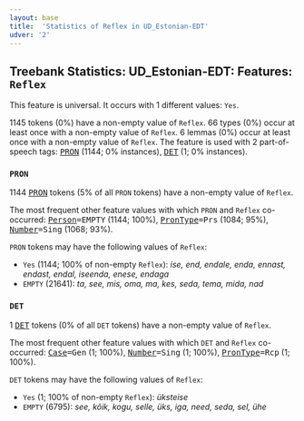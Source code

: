 ```yaml
---
layout: base
title:  'Statistics of Reflex in UD_Estonian-EDT'
udver: '2'
---
```


## Treebank Statistics: UD_Estonian-EDT: Features: `Reflex`

This feature is universal.
It occurs with 1 different values: `Yes`.

1145 tokens (0%) have a non-empty value of `Reflex`.
66 types (0%) occur at least once with a non-empty value of `Reflex`.
6 lemmas (0%) occur at least once with a non-empty value of `Reflex`.
The feature is used with 2 part-of-speech tags: <tt><a href="et_edt-pos-PRON.html">PRON</a></tt> (1144; 0% instances), <tt><a href="et_edt-pos-DET.html">DET</a></tt> (1; 0% instances).

### `PRON`

1144 <tt><a href="et_edt-pos-PRON.html">PRON</a></tt> tokens (5% of all `PRON` tokens) have a non-empty value of `Reflex`.

The most frequent other feature values with which `PRON` and `Reflex` co-occurred: <tt><a href="et_edt-feat-Person.html">Person</a></tt><tt>=EMPTY</tt> (1144; 100%), <tt><a href="et_edt-feat-PronType.html">PronType</a></tt><tt>=Prs</tt> (1084; 95%), <tt><a href="et_edt-feat-Number.html">Number</a></tt><tt>=Sing</tt> (1068; 93%).

`PRON` tokens may have the following values of `Reflex`:

* `Yes` (1144; 100% of non-empty `Reflex`): <em>ise, end, endale, enda, ennast, endast, endal, iseenda, enese, endaga</em>
* `EMPTY` (21641): <em>ta, see, mis, oma, ma, kes, seda, tema, mida, nad</em>

### `DET`

1 <tt><a href="et_edt-pos-DET.html">DET</a></tt> tokens (0% of all `DET` tokens) have a non-empty value of `Reflex`.

The most frequent other feature values with which `DET` and `Reflex` co-occurred: <tt><a href="et_edt-feat-Case.html">Case</a></tt><tt>=Gen</tt> (1; 100%), <tt><a href="et_edt-feat-Number.html">Number</a></tt><tt>=Sing</tt> (1; 100%), <tt><a href="et_edt-feat-PronType.html">PronType</a></tt><tt>=Rcp</tt> (1; 100%).

`DET` tokens may have the following values of `Reflex`:

* `Yes` (1; 100% of non-empty `Reflex`): <em>üksteise</em>
* `EMPTY` (6795): <em>see, kõik, kogu, selle, üks, iga, need, seda, sel, ühe</em>

